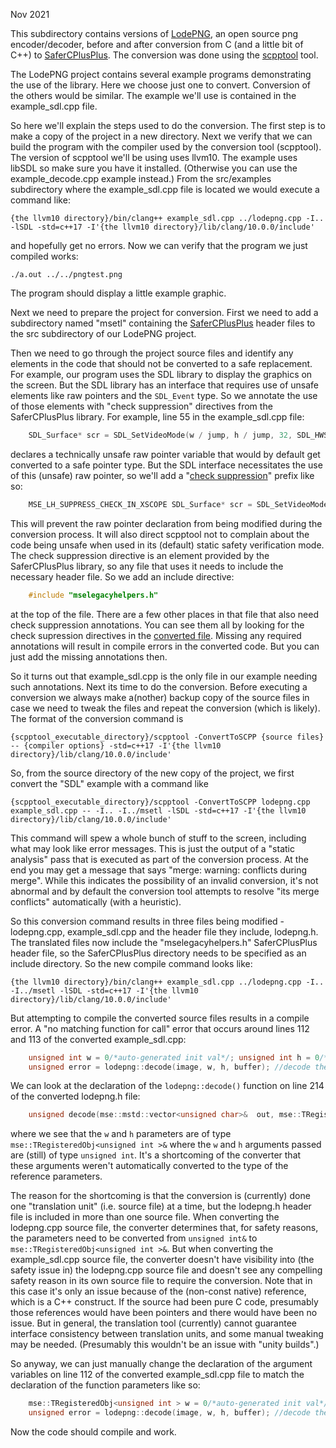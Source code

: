 Nov 2021

This subdirectory contains versions of [LodePNG](https://github.com/lvandeve/lodepng), an open source png encoder/decoder, before and after conversion from C (and a little bit of C++) to [SaferCPlusPlus](https://github.com/duneroadrunner/SaferCPlusPlus). The conversion was done using the [scpptool](https://github.com/duneroadrunner/scpptool) tool.

The LodePNG project contains several example programs demonstrating the use of the library. Here we choose just one to convert. Conversion of the others would be similar. The example we'll use is contained in the example_sdl.cpp file. 

So here we'll explain the steps used to do the conversion. The first step is to make a copy of the project in a new directory. Next we verify that we can build the program with the compiler used by the conversion tool (scpptool). The version of scpptool we'll be using uses llvm10. The example uses libSDL so make sure you have it installed. (Otherwise you can use the example_decode.cpp example instead.) From the src/examples subdirectory where the example_sdl.cpp file is located we would execute a command like: 

    {the llvm10 directory}/bin/clang++ example_sdl.cpp ../lodepng.cpp -I.. -lSDL -std=c++17 -I'{the llvm10 directory}/lib/clang/10.0.0/include'

and hopefully get no errors. Now we can verify that the program we just compiled works:

    ./a.out ../../pngtest.png

The program should display a little example graphic.

Next we need to prepare the project for conversion. First we need to add a subdirectory named "msetl" containing the [SaferCPlusPlus](https://github.com/duneroadrunner/SaferCPlusPlus) header files to the src subdirectory of our LodePNG project. 

Then we need to go through the project source files and identify any elements in the code that should not be converted to a safe replacement. For example, our program uses the SDL library to display the graphics on the screen. But the SDL library has an interface that requires use of unsafe elements like raw pointers and the `SDL_Event` type. So we annotate the use of those elements with "check suppression" directives from the SaferCPlusPlus library. For example, line 55 in the example_sdl.cpp file:

```cpp
    SDL_Surface* scr = SDL_SetVideoMode(w / jump, h / jump, 32, SDL_HWSURFACE);
```

declares a technically unsafe raw pointer variable that would by default get converted to a safe pointer type. But the SDL interface necessitates the use of this (unsafe) raw pointer, so we'll add a "[check suppression](https://github.com/duneroadrunner/scpptool#local-suppression-of-the-checks)" prefix like so:

```cpp
    MSE_LH_SUPPRESS_CHECK_IN_XSCOPE SDL_Surface* scr = SDL_SetVideoMode(w / jump, h / jump, 32, SDL_HWSURFACE);
```

This will prevent the raw pointer declaration from being modified during the conversion process. It will also direct scpptool not to complain about the code being unsafe when used in its (default) static safety verification mode. The check suppression directive is an element provided by the SaferCPlusPlus library, so any file that uses it needs to include the necessary header file. So we add an include directive:

```cpp
    #include "mselegacyhelpers.h"
```

at the top of the file. There are a few other places in that file that also need check suppression annotations. You can see them all by looking for the check supression directives in the [converted file](https://github.com/duneroadrunner/SaferCPlusPlus-AutoTranslation2/blob/master/examples/lodepng/lodepng_translated/src/examples/example_sdl.cpp). Missing any required annotations will result in compile errors in the converted code. But you can just add the missing annotations then.

So it turns out that example_sdl.cpp is the only file in our example needing such annotations. Next its time to do the conversion. Before executing a conversion we always make a(nother) backup copy of the source files in case we need to tweak the files and repeat the conversion (which is likely). The format of the conversion command is 

    {scpptool_executable_directory}/scpptool -ConvertToSCPP {source files} -- {compiler options} -std=c++17 -I'{the llvm10 directory}/lib/clang/10.0.0/include'

So, from the source directory of the new copy of the project, we first convert the "SDL" example with a command like 

    {scpptool_executable_directory}/scpptool -ConvertToSCPP lodepng.cpp example_sdl.cpp -- -I.. -I../msetl -lSDL -std=c++17 -I'{the llvm10 directory}/lib/clang/10.0.0/include'

This command will spew a whole bunch of stuff to the screen, including what may look like error messages. This is just the output of a "static analysis" pass that is executed as part of the conversion process. At the end you may get a message that says "merge: warning: conflicts during merge". While this indicates the possibility of an invalid conversion, it's not abnormal and by default the conversion tool attempts to resolve "its merge conflicts" automatically (with a heuristic).

So this conversion command results in three files being modified - lodepng.cpp, example_sdl.cpp and the header file they include, lodepng.h. The translated files now include the "mselegacyhelpers.h" SaferCPlusPlus header file, so the SaferCPlusPlus directory needs to be specified as an include directory. So the new compile command looks like:

    {the llvm10 directory}/bin/clang++ example_sdl.cpp ../lodepng.cpp -I.. -I../msetl -lSDL -std=c++17 -I'{the llvm10 directory}/lib/clang/10.0.0/include'

But attempting to compile the converted source files results in a compile error. A "no matching function for call" error that occurs around lines 112 and 113 of the converted example_sdl.cpp:

```cpp
    unsigned int w = 0/*auto-generated init val*/; unsigned int h = 0/*auto-generated init val*/;
    unsigned error = lodepng::decode(image, w, h, buffer); //decode the png
```

We can look at the declaration of the `lodepng::decode()` function on line 214 of the converted lodepng.h file: 

```cpp
    unsigned decode(mse::mstd::vector<unsigned char>&  out, mse::TRegisteredObj<unsigned int >&  w, mse::TRegisteredObj<unsigned int >&  h, const mse::mstd::vector<unsigned char>&  in, LodePNGColorType colortype = LCT_RGBA, unsigned bitdepth = 8);
```

where we see that the `w` and `h` parameters are of type `mse::TRegisteredObj<unsigned int >&` where the `w` and `h` arguments passed are (still) of type `unsigned int`. It's a shortcoming of the converter that these arguments weren't automatically converted to the type of the reference parameters.

The reason for the shortcoming is that the conversion is (currently) done one "translation unit" (i.e. source file) at a time, but the lodepng.h header file is included in more than one source file. When converting the lodepng.cpp source file, the converter determines that, for safety reasons, the parameters need to be converted from `unsigned int&` to `mse::TRegisteredObj<unsigned int >&`. But when converting the example_sdl.cpp source file, the converter doesn't have visibility into (the safety issue in) the lodepng.cpp source file and doesn't see any compelling safety reason in its own source file to require the conversion. Note that in this case it's only an issue because of the (non-const native) reference, which is a C++ construct. If the source had been pure C code, presumably those references would have been pointers and there would have been no issue. But in general, the translation tool (currently) cannot guarantee interface consistency between translation units, and some manual tweaking may be needed. (Presumably this wouldn't be an issue with "unity builds".)

So anyway, we can just manually change the declaration of the argument variables on line 112 of the converted example_sdl.cpp file to match the declaration of the function parameters like so:

```cpp
    mse::TRegisteredObj<unsigned int > w = 0/*auto-generated init val*/; mse::TRegisteredObj<unsigned int > h = 0/*auto-generated init val*/;
    unsigned error = lodepng::decode(image, w, h, buffer); //decode the png
```

Now the code should compile and work. 


